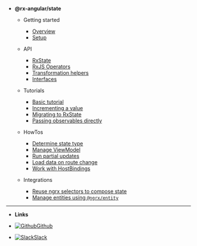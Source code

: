 <!-- - @rx-angular/template [BETA]

  - Getting started

    - [Overview](/template/overview.md)
    - [Setup](/template/basic-setup.md)

  - Theory

    - [Rendering issues in Angular](/template/theory/rendering-issues.md)
    - [Concepts](/template/theory/concepts.md)

  - Features

    - [LetDirective](/template/features/let.md)
    - [PushPipe](/template/features/push.md)
    - [RenderStrategies](/template/features/render-strategies.md)

  - Experimental

    - [Unpatch directive](/template/experimental/unpatch.md) -->

- **@rx-angular/state**

  - Getting started

    - [Overview](/web/state/general/overview.md)
    - [Setup](/web/state/general/basic-setup.md)

  - API

    - [RxState](/web/state/api/rx-state.md)
    - [RxJS Operators](/web/state/api/rxjs-operators.md)
    - [Transformation helpers](/web/state/api/transformation-helpers.md)
    - [Interfaces](/web/state/api/interfaces.md)

  - Tutorials

    - [Basic tutorial](/web/state/tutorials/basic-tutorial.md)
    - [Incrementing a value](/web/state/tutorials/incrementing-value.md)
    - [Migrating to RxState](/web/state/tutorials/from-imperative-to-reactive.md)
    - [Passing observables directly](/web/state/tutorials/passing-observables.md)

  - HowTos

    - [Determine state type](/web/state/howtos/determine-state.md)
    - [Manage ViewModel](/web/state/howtos/manage-viewmodel.md)
    - [Run partial updates](/web/state/howtos/partial-updates.md)
    - [Load data on route change](/web/state/howtos/load-data-on-route-change.md)
    - [Work with HostBindings](/web/state/howtos/hostbindings.md)

  - Integrations

    - [Reuse ngrx selectors to compose state](/web/state/integrations/compose-state-using-ngrx-selectors.md)
    - [Manage entities using `@ngrx/entity`](/web/state/integrations/manage-entities-ngrx.md)

---

- **Links**

- [![Github](https://icongram.jgog.in/simple/github.svg?color=808080&size=16)Github](https://github.com/BioPhoton/rx-angular)
- [![Slack](https://icongr.am/devicon/slack-original.svg?size=16&color=currentColor)Slack](https://github.com/BioPhoton/rx-angular)
